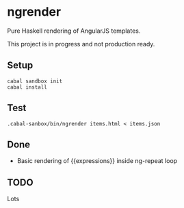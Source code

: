 # ngrender

Pure Haskell rendering of AngularJS templates.

This project is in progress and not production ready.

## Setup

```
cabal sandbox init
cabal install
```

## Test

```
.cabal-sanbox/bin/ngrender items.html < items.json
```

## Done

* Basic rendering of {{expressions}} inside ng-repeat loop

## TODO

Lots

